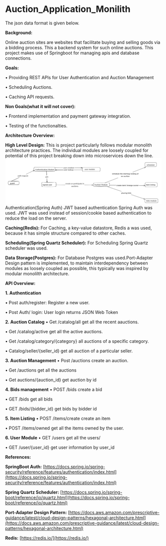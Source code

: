 # Auction_Application_Monilith



The json data format is given below.

**Background:**

Online auction sites are websites that facilitate buying and selling goods via a bidding process. This a backend system for such online auctions. This project makes use of Springboot for managing apis and database connections. 

**Goals:**

•	Providing REST APIs for User Authentication and Auction Management

•	Scheduling Auctions.

•	Caching API requests.

**Non Goals(what it will not cover):**

•	Frontend implementation and payment gateway integration.

•	Testing of the functionalties.


**Architecture Overview:**

**High Level Design:**
This is project particularly follows modular monolith architecture practices. The individual modules are loosely coupled for potential of this project breaking down into microservices down the line.
 ![alt text](https://github.com/tsartrooper/AuctionApplicationModularMonolith/blob/main/images/auction_application_hld.png)
Authentication(Spring Auth)
JWT based authentication Spring Auth was used. JWT was used instead of session/cookie based authentication to reduce the load on the server.

**Caching(Redis):**
For Caching, a key-value datastore, Redis a was used, because it has simple structure compared to other caches. 

**Scheduling(Spring Quartz Scheduler):**
For Scheduling Spring Quartz scheduler was used.

**Data Storage(Postgres):**
For Database Postgres was used.Port-Adapter Design pattern is implemented, to maintain interdependency between modules as loosely coupled as possible, this typically was inspired by modular monolilth architecture.


**API Overview:**

**1.	Authentication** 

•	Post auth/register: Register a new user.

•	Post Auth/ login: User login returns JSON Web Token

**2.	Auction Catalog**
•	Get /catalog/all get all the recent aauctions.

•	Get /catalog/active get all the active auctions.

•	Get /catalog/category/{category} all auctions of a specific category.

•	Catalog/seller/{seller_id} get all auction of a particular seller.


**3.	Auction Management**
•	Post  /auctions create an auction.

•	Get /auctions get all the auctions

•	Get auctions/{auction_id} get auction by id

**4.	Bids management**
•	POST  /bids create a bid

•	GET /bids get all bids 

•	GET /bids/{bidder_id} get bids by bidder id

**5.	Item Listing**
•	POST /items/create create an item

•	POST /items/owned get all the items owned by the user.

**6.	User Module**
•	GET /users get all the users/

•	GET /user/{user_id}  get user information by user_id

**References:**

**SpringBoot Auth:** [https://docs.spring.io/spring-security/reference/features/authentication/index.html](https://docs.spring.io/spring-security/reference/features/authentication/index.html)

**Spring Quartz Scheduler:** [https://docs.spring.io/spring-boot/reference/io/quartz.html](https://docs.spring.io/spring-boot/reference/io/quartz.html)

**Port-Adapter Design Pattern:** [https://docs.aws.amazon.com/prescriptive-guidance/latest/cloud-design-patterns/hexagonal-architecture.html](https://docs.aws.amazon.com/prescriptive-guidance/latest/cloud-design-patterns/hexagonal-architecture.html)

**Redis:** [https://redis.io/](https://redis.io/)
